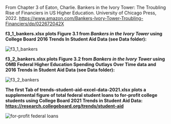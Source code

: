 From Chapter 3 of Eaton, Charlie. Bankers in the Ivory Tower: The Troubling Rise of Financiers in US Higher Education. University of Chicago Press, 2022. https://www.amazon.com/Bankers-Ivory-Tower-Troubling-Financiers/dp/022672042X

**f3_1_bankers.xlsx plots Figure 3.1 from *Bankers in the Ivory Tower* using College Board 2016 Trends In Student Aid Data (see Data folder):**

![f3_1_bankers](https://user-images.githubusercontent.com/6294571/168411157-8bb194db-c36c-4276-863a-2c64dccee618.png)

**f3_2_bankers.xlsx plots Figure 3.2 from *Bankers in the Ivory Tower* using OMB Federal Higher Education Spending Outlays Over Time data and 2016 Trends in Student Aid Data (see Data folder):**

![f3_2_bankers](https://user-images.githubusercontent.com/6294571/168411233-8a185ade-7561-4ac3-9057-843fb4b32aad.png)

**The first Tab of trends-student-aid-excel-data-2021.xlsx plots a supplemental figure of total federal student loans to for-profit college students using College Board 2021 Trends in Student Aid Data: https://research.collegeboard.org/trends/student-aid**

![for-profit federal loans](https://user-images.githubusercontent.com/6294571/168511167-c7158a8a-c020-44da-b373-ea32da14bc96.png)
